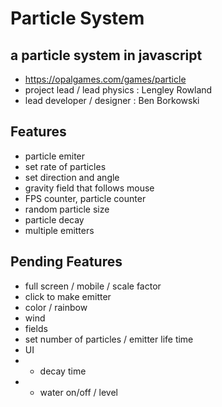 # Particle System
## a particle system in javascript

- https://opalgames.com/games/particle
- project lead / lead physics  : Lengley Rowland
- lead developer / designer : Ben Borkowski

## Features
* particle emiter
* set rate of particles
* set direction and angle
* gravity field that follows mouse
* FPS counter, particle counter
* random particle size
* particle decay
* multiple emitters

## Pending Features
* full screen / mobile / scale factor
* click to make emitter
* color / rainbow
* wind
* fields
* set number of particles / emitter life time
* UI
* * decay time
* * water on/off / level
